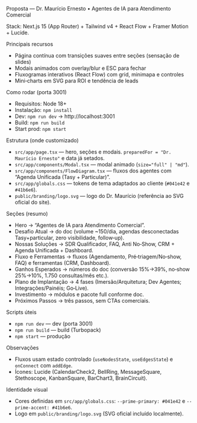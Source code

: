 Proposta — Dr. Maurício Ernesto • Agentes de IA para Atendimento Comercial

Stack: Next.js 15 (App Router) + Tailwind v4 + React Flow + Framer Motion + Lucide.

Principais recursos
- Página contínua com transições suaves entre seções (sensação de slides)
- Modais animados com overlay/blur e ESC para fechar
- Fluxogramas interativos (React Flow) com grid, minimapa e controles
- Mini‑charts em SVG para ROI e tendência de leads

Como rodar (porta 3001)
- Requisitos: Node 18+
- Instalação: `npm install`
- Dev: `npm run dev` → http://localhost:3001
- Build: `npm run build`
- Start prod: `npm start`

Estrutura (onde customizado)
- `src/app/page.tsx` — hero, seções e modais. `preparedFor = "Dr. Maurício Ernesto"` e data já setados.
- `src/app/components/Modal.tsx` — modal animado (`size="full" | "md"`).
- `src/app/components/FlowDiagram.tsx` — fluxos dos agentes com “Agenda Unificada (Tasy + Particular)”.
- `src/app/globals.css` — tokens de tema adaptados ao cliente (`#041e42` e `#41b6e6`).
- `public/branding/logo.svg` — logo do Dr. Maurício (referência ao SVG oficial do site).

Seções (resumo)
- Hero → “Agentes de IA para Atendimento Comercial”.
- Desafio Atual → do doc (volume ~150/dia, agendas desconectadas Tasy+particular, zero visibilidade, follow‑up).
- Nossas Soluções → SDR Qualificador, FAQ, Anti No‑Show, CRM + Agenda Unificada + Dashboard.
- Fluxo e Ferramentas → fluxos (Agendamento, Pré‑triagem/No‑show, FAQ) e ferramentas (CRM, Dashboard).
- Ganhos Esperados → números do doc (conversão 15%→39%, no‑show 25%→10%, 1.750 consultas/mês etc.).
- Plano de Implantação → 4 fases (Imersão/Arquitetura; Dev Agentes; Integrações/Painéis; Go‑Live).
- Investimento → módulos e pacote full conforme doc.
- Próximos Passos → três passos, sem CTAs comerciais.

Scripts úteis
- `npm run dev` — dev (porta 3001)
- `npm run build` — build (Turbopack)
- `npm start` — produção

Observações
- Fluxos usam estado controlado (`useNodesState`, `useEdgesState`) e `onConnect` com `addEdge`.
- Ícones: Lucide (CalendarCheck2, BellRing, MessageSquare, Stethoscope, KanbanSquare, BarChart3, BrainCircuit).

Identidade visual
- Cores definidas em `src/app/globals.css`: `--prime-primary: #041e42` e `--prime-accent: #41b6e6`.
- Logo em `public/branding/logo.svg` (SVG oficial incluído localmente).
